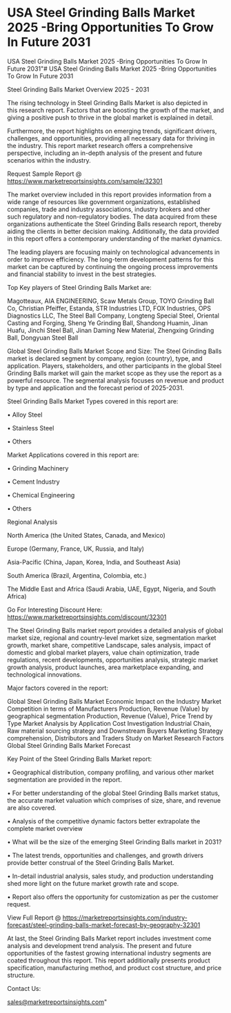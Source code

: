 # USA Steel Grinding Balls Market 2025 -Bring Opportunities To Grow In Future 2031
 USA Steel Grinding Balls Market 2025 -Bring Opportunities To Grow In Future 2031"# USA Steel Grinding Balls Market 2025 -Bring Opportunities To Grow In Future 2031

Steel Grinding Balls Market Overview 2025 - 2031

The rising technology in Steel Grinding Balls Market is also depicted in this research report. Factors that are boosting the growth of the market, and giving a positive push to thrive in the global market is explained in detail.

Furthermore, the report highlights on emerging trends, significant drivers, challenges, and opportunities, providing all necessary data for thriving in the industry. This report market research offers a comprehensive perspective, including an in-depth analysis of the present and future scenarios within the industry.

Request Sample Report @ https://www.marketreportsinsights.com/sample/32301

The market overview included in this report provides information from a wide range of resources like government organizations, established companies, trade and industry associations, industry brokers and other such regulatory and non-regulatory bodies. The data acquired from these organizations authenticate the Steel Grinding Balls research report, thereby aiding the clients in better decision making. Additionally, the data provided in this report offers a contemporary understanding of the market dynamics.

The leading players are focusing mainly on technological advancements in order to improve efficiency. The long-term development patterns for this market can be captured by continuing the ongoing process improvements and financial stability to invest in the best strategies.

Top Key players of Steel Grinding Balls Market are:

Magotteaux, AIA ENGINEERING, Scaw Metals Group, TOYO Grinding Ball Co, Christian Pfeiffer, Estanda, STR Industries LTD, FOX Industries, OPS Diagnostics LLC, The Steel Ball Company, Longteng Special Steel, Oriental Casting and Forging, Sheng Ye Grinding Ball, Shandong Huamin, Jinan Huafu, Jinchi Steel Ball, Jinan Daming New Material, Zhengxing Grinding Ball, Dongyuan Steel Ball

Global Steel Grinding Balls Market Scope and Size:
The Steel Grinding Balls market is declared segment by company, region (country), type, and application. Players, stakeholders, and other participants in the global Steel Grinding Balls market will gain the market scope as they use the report as a powerful resource. The segmental analysis focuses on revenue and product by type and application and the forecast period of 2025-2031.

Steel Grinding Balls Market Types covered in this report are:

• Alloy Steel

• Stainless Steel

• Others

Market Applications covered in this report are:

• Grinding Machinery

• Cement Industry

• Chemical Engineering

• Others

Regional Analysis

North America (the United States, Canada, and Mexico)

Europe (Germany, France, UK, Russia, and Italy)

Asia-Pacific (China, Japan, Korea, India, and Southeast Asia)

South America (Brazil, Argentina, Colombia, etc.)

The Middle East and Africa (Saudi Arabia, UAE, Egypt, Nigeria, and South Africa)

Go For Interesting Discount Here: https://www.marketreportsinsights.com/discount/32301

The Steel Grinding Balls market report provides a detailed analysis of global market size, regional and country-level market size, segmentation market growth, market share, competitive Landscape, sales analysis, impact of domestic and global market players, value chain optimization, trade regulations, recent developments, opportunities analysis, strategic market growth analysis, product launches, area marketplace expanding, and technological innovations.

Major factors covered in the report:

Global Steel Grinding Balls Market
Economic Impact on the Industry
Market Competition in terms of Manufacturers
Production, Revenue (Value) by geographical segmentation
Production, Revenue (Value), Price Trend by Type
Market Analysis by Application
Cost Investigation
Industrial Chain, Raw material sourcing strategy and Downstream Buyers
Marketing Strategy comprehension, Distributors and Traders
Study on Market Research Factors
Global Steel Grinding Balls Market Forecast

Key Point of the Steel Grinding Balls Market report:

• Geographical distribution, company profiling, and various other market segmentation are provided in the report.

• For better understanding of the global Steel Grinding Balls market status, the accurate market valuation which comprises of size, share, and revenue are also covered.

• Analysis of the competitive dynamic factors better extrapolate the complete market overview

• What will be the size of the emerging Steel Grinding Balls market in 2031?

• The latest trends, opportunities and challenges, and growth drivers provide better construal of the Steel Grinding Balls Market.

• In-detail industrial analysis, sales study, and production understanding shed more light on the future market growth rate and scope.

• Report also offers the opportunity for customization as per the customer request.

View Full Report @ https://marketreportsinsights.com/industry-forecast/steel-grinding-balls-market-forecast-by-geography-32301

At last, the Steel Grinding Balls Market report includes investment come analysis and development trend analysis. The present and future opportunities of the fastest growing international industry segments are coated throughout this report. This report additionally presents product specification, manufacturing method, and product cost structure, and price structure.

Contact Us:

sales@marketreportsinsights.com"
